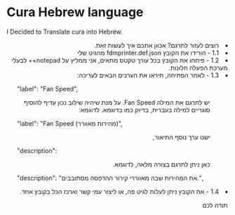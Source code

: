 # Cura Hebrew language
 I Decided to Translate cura into Hebrew.
 <div dir="rtl">
 <li>רוצים לעזור לתרגם? אכוון אתכם איך לעשות זאת.</li>  
 
<li>1.1 - הורידו את הקובץ fdmprinter.def.json מהגיט שלי</li> 
<li>1.2 - פיתחו את הקובץ בכל עורך טקטס מתאים, אני ממליץ על notepad++ לבעלי מערכת הפעלה חלונות.</li> 
<li>1.3 - לאחר הפתיחה, תיראו את הערכים הבאים לעריכה:</li> 
</div>
      <ul>"label": "Fan Speed", </ul> 
      <div dir="rtl">     
      <ul> יש לתרגם את המילה Fan Speed. על מנת שיהיה שילוב נכון עדיף להוסיף סוגריים למילה בעברית, בדיוק כמו בדוגמא. <b></b>לדוגמא:</ul> 
      </div>
      <ul>"label": "Fan Speed (מהירות מאוורר)",</ul> 
      <div dir="rtl">    
      <ul>ישנו ערך נוסף התיאור,</ul>  
      </div>  
      <ul>"description": </ul>
      <div dir="rtl">
      <ul>כאן ניתן לתרגם בצורה מלאה, לדוגמא.</ul> 
      </div>
      <ul>"description": "את המהירות שבה מאווררי קירור ההדפסה מסתובבים.",</ul>
      <div dir="rtl"> 
<li> 1.4 - את הקובץ ניתן לעלות לגיט פה, או ליצור עמי קשר וארכז הכל בקובץ אחד.</li> 

תודה לכם
</div>
